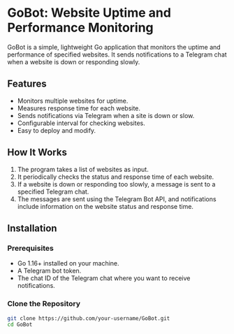 # GoBot: Website Uptime and Performance Monitoring

GoBot is a simple, lightweight Go application that monitors the uptime and performance of specified websites. It sends notifications to a Telegram chat when a website is down or responding slowly.

## Features
- Monitors multiple websites for uptime.
- Measures response time for each website.
- Sends notifications via Telegram when a site is down or slow.
- Configurable interval for checking websites.
- Easy to deploy and modify.

## How It Works
1. The program takes a list of websites as input.
2. It periodically checks the status and response time of each website.
3. If a website is down or responding too slowly, a message is sent to a specified Telegram chat.
4. The messages are sent using the Telegram Bot API, and notifications include information on the website status and response time.

## Installation

### Prerequisites
- Go 1.16+ installed on your machine.
- A Telegram bot token.
- The chat ID of the Telegram chat where you want to receive notifications.

### Clone the Repository
```bash
git clone https://github.com/your-username/GoBot.git
cd GoBot
